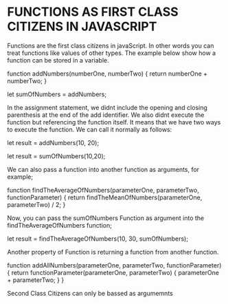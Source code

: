 # FUNCTIONS AS FIRST CLASS CITIZENS IN JAVASCRIPT
Functions are the first class citizens in javaScript. In other words you can treat functions like values of other types.
The example below show how a function can be stored in a variable.

function addNumbers(numberOne, numberTwo) {
    return numberOne + numberTwo;
}

let sumOfNumbers = addNumbers;

In the assignment statement, we didnt include the opening and closing parenthesis at the end of the add identifier. We also didnt execute the function but referencing the function itself.
It means that we have two ways to execute the function. We can call it normally as follows:

let result = addNumbers(10, 20);

let result = sumOfNumbers(10,20);

We can also pass a function into another function as arguments, for example;

function findTheAverageOfNumbers(parameterOne, parameterTwo, functionParameter) {
    return findTheMeanOfNumbers(parameterOne,         parameterTwo) / 2;
}

Now, you can pass the sumOfNumbers Function as argument into the findTheAverageOfNumbers function;

let result = findTheAverageOfNumbers(10, 30, sumOfNumbers);

Another property of Function is returning a function from another function.

function addAllNumbers(parameterOne, parameterTwo, functionParameter) {
  return functionParameter(parameterOne, parameterTwo) {
    parameterOne + parameterTwo;
  }
}

Second Class Citizens can only be bassed as argumemnts
